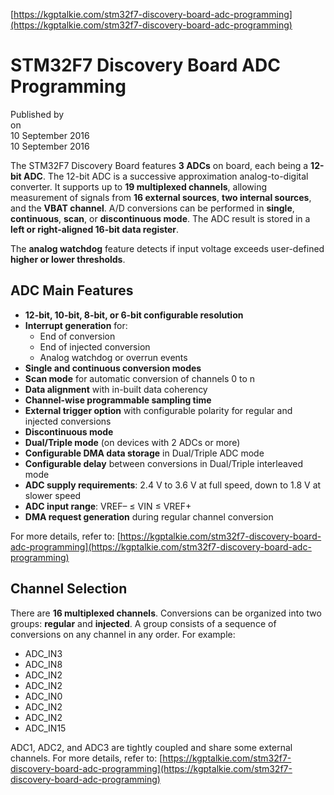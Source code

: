 [https://kgptalkie.com/stm32f7-discovery-board-adc-programming](https://kgptalkie.com/stm32f7-discovery-board-adc-programming)

# STM32F7 Discovery Board ADC Programming

Published by  
on  
10 September 2016  
10 September 2016  

The STM32F7 Discovery Board features **3 ADCs** on board, each being a **12-bit ADC**. The 12-bit ADC is a successive approximation analog-to-digital converter. It supports up to **19 multiplexed channels**, allowing measurement of signals from **16 external sources**, **two internal sources**, and the **VBAT channel**. A/D conversions can be performed in **single**, **continuous**, **scan**, or **discontinuous mode**. The ADC result is stored in a **left or right-aligned 16-bit data register**.

The **analog watchdog** feature detects if input voltage exceeds user-defined **higher or lower thresholds**.

## ADC Main Features

- **12-bit, 10-bit, 8-bit, or 6-bit configurable resolution**
- **Interrupt generation** for:
  - End of conversion
  - End of injected conversion
  - Analog watchdog or overrun events
- **Single and continuous conversion modes**
- **Scan mode** for automatic conversion of channels 0 to n
- **Data alignment** with in-built data coherency
- **Channel-wise programmable sampling time**
- **External trigger option** with configurable polarity for regular and injected conversions
- **Discontinuous mode**
- **Dual/Triple mode** (on devices with 2 ADCs or more)
- **Configurable DMA data storage** in Dual/Triple ADC mode
- **Configurable delay** between conversions in Dual/Triple interleaved mode
- **ADC supply requirements**: 2.4 V to 3.6 V at full speed, down to 1.8 V at slower speed
- **ADC input range**: VREF– ≤ VIN ≤ VREF+
- **DMA request generation** during regular channel conversion

For more details, refer to: [https://kgptalkie.com/stm32f7-discovery-board-adc-programming](https://kgptalkie.com/stm32f7-discovery-board-adc-programming)

## Channel Selection

There are **16 multiplexed channels**. Conversions can be organized into two groups: **regular** and **injected**. A group consists of a sequence of conversions on any channel in any order. For example:

- ADC_IN3
- ADC_IN8
- ADC_IN2
- ADC_IN2
- ADC_IN0
- ADC_IN2
- ADC_IN2
- ADC_IN15

ADC1, ADC2, and ADC3 are tightly coupled and share some external channels. For more details, refer to: [https://kgptalkie.com/stm32f7-discovery-board-adc-programming](https://kgptalkie.com/stm32f7-discovery-board-adc-programming)
